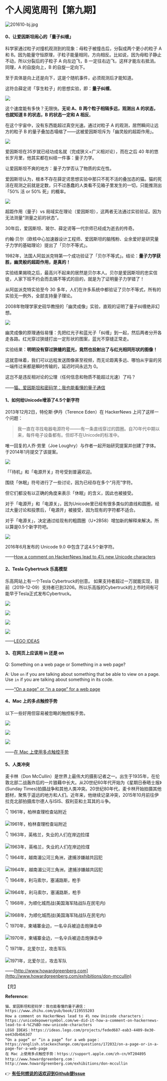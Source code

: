 # 个人阅览周刊【第九期】

![201610-bj.jpg](https://i.loli.net/2019/12/09/A2XkpuUgb6CGMNl.jpg)

#### 0、让爱因斯坦闹心的「量子纠缠」

科学家通过粒子对撞机观测到的现象：母粒子被撞击后，分裂成两个更小的粒子 A 和 B。因为能量守恒原理，子粒子能量相同，方向相反。比如说，因为母粒子静止不动，所以分裂后的子粒子 A 向左边飞，B 一定往右边飞，这样才能左右抵消。同理，A 的自旋向上，B 的自旋一定向下。

至于具体是向上还是向下，这是个随机事件，必须观测后才能知道。

这符合薛定谔「孪生粒子」的思想实验，即：**量子纠缠**。

![](https://i.loli.net/2019/12/07/GXFeHBr3q92xAnI.jpg)

这个速度能有多快？无限快。**无论 A、B 两个粒子相隔多远，观测出 A 的状态，也就知道 B 的状态，B 的状态一定和 A 相反**。

在这个宇宙中，没有东西能超过真空光速。通过对粒子 A 的观测，居然瞬间让远方的粒子 B 的量子叠加态塌缩了——这被爱因斯坦斥为「幽灵般的超距作用」。

![](https://i.loli.net/2019/12/07/gST9sydlXVIC2pY.jpg)

爱因斯坦在35岁就已经功成名就（完成狭义+广义相对论），而在之后 40 年的悠长岁月里，他其实都在纠结一件事：量子力学。

让爱因斯坦不爽的地方：量子力学否认了物质的实在性。

爱因斯坦认为，根本不存在薛定谔思想实验中那只不死不活的叠加态的猫。猫的死活在观测之前就是定数，只不过愚蠢的人类看不见箱子里发生的一切，只能推测出「50% 活 or 50% 死」的概率。

![](https://i.loli.net/2019/12/07/zTAI5ul81N3UmRe.png)

超距作用（量子）vs 局域实在理论（爱因斯坦），这两者无法通过实验验证。因为无法测量“测量之前的状态”。

30年后，爱因斯坦、玻尔、薛定谔等一代宗师已经成为逝去的传奇。

约翰·贝尔（欧核中心加速器设计工程师、爱因斯坦的脑残粉、业余爱好是研究量子力学的基础理论）提出了「贝尔不等式」。

1982年，法国人阿兹派克特第一个成功验证了「贝尔不等式」。结论：**量子力学获胜，幽灵般的超距作用，是真的！**

实验结果揭晓之后，最高兴不起来的居然是贝尔本人。贝尔是爱因斯坦的忠实信徒，人家下班不约会而去搞不等式的目的，就是为了证明量子力学错了！

从阿兹派克特实验至今 30 多年，人们在许多系统中都验证了贝尔不等式，所有的实验无一例外，全部支持量子理论。

2008年物理学家史砚华教授的「幽灵成像」实验，直观的证明了量子纠缠绝非幻想。

![](https://i.loli.net/2019/12/07/aXgyukbNWHtUqlK.jpg)

幽灵成像的原理通俗易懂：先把红光子和蓝光子「纠缠」到一起，然后两者分开各走各路。红光穿过狭缝打出一定形状的图案，蓝光不穿缝正常走。

实验结果：**明明没有穿过狭缝的蓝光，竟然也投射出了与红光相同形状的图像！**

这就意味着，我们可以远程发送图像甚至视频，而无论距离多远、哪怕从宇宙的另一端传过来都是瞬时传输的，延迟时间永远为 0。

这岂不是违反相对论的公理（任何信息和物质不能超过光速）了吗？

——[猫、爱因斯坦和密码学：我也能看懂的量子通信](https://www.zhihu.com/pub/book/119555203)


#### 1、如何给Unicode增添了4.5个新字符

2013年12月2日，特伦斯·伊丹（Terence Eden）在 HackerNews 上问了这样一个问题：

> 我一直在寻找电器电源符号——–有一条直线穿过的圆圈。自70年代中期以来，每件电子设备都有。但却不在Unicode的标准中。

唯一回复的人乔·劳里（Joe Loughry）与作者一起开始研究提案并创建了字体。于2014年1月提交了该提案。

![](https://i.loli.net/2019/12/08/LMSTc7u2k8Rrw6E.png)

「「待机」和「电源开关」符号受到普遍欢迎。

围绕「休眠」符号进行了一些讨论，因为已经存在多个“月亮”字符。

但它们都没有以正确的角度来表示「休眠」的含义，因此也被接受。

对于「电源开」和「电源关」，因为Unicode里已经有很多类似的直线和圆圈，经过大量讨论和投票后，「电源开」被接受，因为现有的字符都不适合。

对于「电源关」，决定通过给现有的粗圆圈（U+2B58）增加新的解释来解决。所以算是0.5个新字符吧。

![](https://i.loli.net/2019/12/08/eVQWcPr9KOd3aMm.png)

2016年6月发布的 Unicode 9.0 中包含了这4.5个新字符。

——[How a comment on HackerNews lead to 4½ new Unicode characters](https://unicodepowersymbol.com/we-did-it-how-a-comment-on-hackernews-lead-to-4-%C2%BD-new-unicode-characters/)

#### 2、Tesla Cybertruck 乐高模型

乐高网站上有一个Tesla Cybertruck的创意。 如果支持者超过一万就能实现，目前（2019-12-09）支持者已到3206。所以乐高版的Cybertruck的上市时间有可能早于Tesla正式发布Cybertruck。

![](https://ideascdn.lego.com/media/generate/lego_ci/8acb9b47-3da5-4843-8a37-b3fc91c770ae/resize:800:450)

![](https://ideascdn.lego.com/media/generate/lego_ci/b7377fa7-1434-48e1-a323-567f626e967f/resize:800:450)

![](https://ideascdn.lego.com/media/generate/lego_ci/02a58c3e-5a71-4343-8e79-585820a5c85e/resize:800:450)

![](https://ideascdn.lego.com/media/generate/lego_ci/d9dc4db2-3874-4702-b49b-ce232d26337d/resize:800:450)

——[LEGO IDEAS](https://ideas.lego.com/projects/feded687-eab3-4409-8e30-ee43db4b63d7)

#### 3、在网页上应该用 in 还是 on

Q: Something on a web page or Something in a web page?

A: Use `on` if you are talking about something that be able to view on a page. Use `in` if you are talking about something in its code.

——[“On a page” or “in a page” for a web page](https://english.stackexchange.com/questions/172032/on-a-page-or-in-a-page-for-a-web-page)


#### 4、Mac 上的多点触控手势

以下一些好用但容易被忽略的触控板手势​。

![](https://i.loli.net/2019/12/08/x2lI3MD8Loapf7t.png)

![](https://i.loli.net/2019/12/08/SONz7tguFdAMaLQ.png)

![](https://i.loli.net/2019/12/08/2xRhJTiCUKZIqFL.png)

——[在 Mac 上使用多点触控手势](https://support.apple.com/zh-cn/HT204895)

#### 5、人类冲突

麦卡林（Don McCullin）是世界上最伟大的摄影记者之一。出生于1935年，在伦敦北部二战轰炸后的一片狼藉中长大。从20世纪60年代开始为《星期日泰晤士报》(Sunday Times)拍摄战争和其他人类冲突。20世纪80年代，麦卡林开始拍摄其他题材，聚焦于遥远的地方和人们。近年来，他继续记录冲突，2015年10月前往伊拉克北部拍摄库尔德人与ISIS、叙利亚和土耳其的斗争。

👇 1961年，柏林查理检查站附近

![1961年，柏林查理检查站附近](https://s3.amazonaws.com/files.collageplatform.com.prod/image_cache/2020x1160_fit/551971df07a72c625f603e56/41454879a4c2234cb2ec2ac7ba4a9068.jpeg)

👇 1963年，英格兰，失业的人们在岸边捡煤

![1963年，英格兰，失业的人们在岸边捡煤](https://s3.amazonaws.com/files.collageplatform.com.prod/image_cache/1010x580_fit/551971df07a72c625f603e56/671315eccb88b9e61667db96e731230f.jpeg)

👇 1964年，越南湄公河三角洲，逮捕涉嫌越共囚犯

![1964年，越南湄公河三角洲，逮捕涉嫌越共囚犯](https://s3.amazonaws.com/files.collageplatform.com.prod/image_cache/1010x580_fit/551971df07a72c625f603e56/2a3fd71ce2fb04333968317e6e6e7a7a.jpeg)

👇 1964年，利马索尔，塞浦路斯，枪手

![1964年，利马索尔，塞浦路斯，枪手](https://s3.amazonaws.com/files.collageplatform.com.prod/image_cache/1010x580_fit/551971df07a72c625f603e56/d509ced339d01ecdfcc2cb57347e08ed.jpeg)

👇 1968年，为顺化城而战(美国海军陆战队在民宅内)

![1968年，为顺化城而战(美国海军陆战队在民宅内)](https://s3.amazonaws.com/files.collageplatform.com.prod/image_cache/1010x580_fit/551971df07a72c625f603e56/792087f0adb27435229df535834e2665.jpeg)

👇 1970年，柬埔寨金边，一名伞兵被迫击炮弹击中

![1970年，柬埔寨金边，一名伞兵被迫击炮弹击中](https://s3.amazonaws.com/files.collageplatform.com.prod/image_cache/1010x580_fit/551971df07a72c625f603e56/8ee837924c9db7e0bddf5eae42d3c943.jpeg)

👇 1971年，北爱尔兰，攻击军队

![1971年，北爱尔兰，攻击军队](https://s3.amazonaws.com/files.collageplatform.com.prod/image_cache/1010x580_fit/551971df07a72c625f603e56/71b73db03f23feb0370600737217146b.jpeg)

——[http://www.howardgreenberg.com](http://www.howardgreenberg.com/exhibitions/don-mccullin)

【完】

**Reference:**
```
猫、爱因斯坦和密码学：我也能看懂的量子通信：https://www.zhihu.com/pub/book/119555203
How a comment on HackerNews lead to 4½ new Unicode characters：https://unicodepowersymbol.com/we-did-it-how-a-comment-on-hackernews-lead-to-4-%C2%BD-new-unicode-characters
LEGO IDEAS：https://ideas.lego.com/projects/feded687-eab3-4409-8e30-ee43db4b63d7
“On a page” or “in a page” for a web page：https://english.stackexchange.com/questions/172032/on-a-page-or-in-a-page-for-a-web-page
在 Mac 上使用多点触控手势：https://support.apple.com/zh-cn/HT204895
http://www.howardgreenberg.com：http://www.howardgreenberg.com/exhibitions/don-mccullin
```

👉 [**有任何想说的话欢迎到Github提Issue**](https://github.com/AidySun/jiyue/issues)
